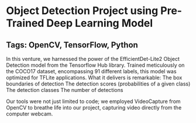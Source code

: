 # Object Detection Project using Pre-Trained Deep Learning Model
## Tags: OpenCV, TensorFlow, Python

In this venture, we harnessed the power of the EfficientDet-Lite2 Object Detection model from the Tensorflow Hub library. Trained meticulously on the COCO17 dataset, encompassing 91 different labels, this model was optimized for TFLite applications. What it delivers is remarkable:
The box boundaries of detection
The detection scores (probabilities of a given class)
The detection classes
The number of detections

Our tools were not just limited to code; we employed VideoCapture from OpenCV to breathe life into our project, capturing video directly from the computer webcam.

